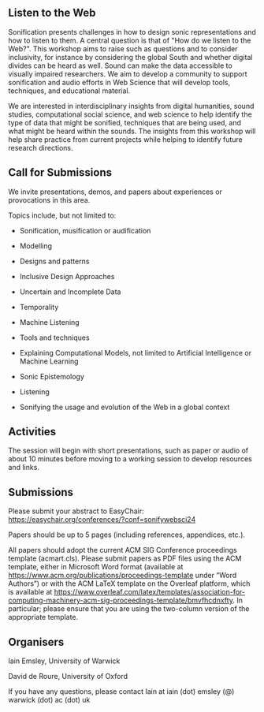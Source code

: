 ## Listen to the Web

Sonification presents challenges in how to design sonic representations and how to listen to them. A central question is that of "How do we listen to the Web?". This workshop aims to raise such as questions and to consider inclusivity, for instance by considering the global South and whether digital divides can be heard as well. Sound can make the data accessible to visually impaired researchers.  We aim to develop a community to support sonification and audio efforts in Web Science that will develop tools, techniques, and educational material.

We are interested in interdisciplinary insights from digital humanities, sound studies, computational social science, and web science to help identify the type of data that might be sonified, techniques that are being used, and what might be heard within the sounds. The insights from this workshop will help share practice from current projects while helping to identify future research directions. 

## Call for Submissions

We invite presentations, demos, and papers about experiences or provocations in this area. 

Topics include, but not limited to:

* Sonification, musification or audification

* Modelling 

* Designs and patterns 

* Inclusive Design Approaches 

* Uncertain and Incomplete Data 

* Temporality 

* Machine Listening 

* Tools and techniques 

* Explaining Computational Models, not limited to Artificial Intelligence or Machine Learning 

* Sonic Epistemology

* Listening 

* Sonifying the usage and evolution of the Web in a global context

## Activities

The session will begin with short presentations, such as paper or audio of about 10 minutes before moving to a working session to develop resources and links.

## Submissions

Please submit your abstract to EasyChair:
https://easychair.org/conferences/?conf=sonifywebsci24

Papers should be up to 5 pages (including references, appendices, etc.). 

All papers should adopt the current ACM SIG Conference proceedings template (acmart.cls). Please submit papers as PDF files using the ACM template, either in Microsoft Word format (available at https://www.acm.org/publications/proceedings-template under “Word Authors”) or with the ACM LaTeX template on the Overleaf platform, which is available at https://www.overleaf.com/latex/templates/association-for-computing-machinery-acm-sig-proceedings-template/bmvfhcdnxfty. In particular; please ensure that you are using the two-column version of the appropriate template.

## Organisers

Iain Emsley, University of Warwick

David de Roure, University of Oxford

If you have any questions, please contact Iain at iain (dot) emsley (@) warwick (dot) ac (dot) uk
